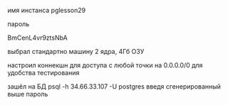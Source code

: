 имя инстанса pglesson29

пароль 

BmCenL4vr9ztsNbA

выбрал стандартно машину 2 ядра, 4Гб ОЗУ

настроил коннекшн для доступа с любой точки на 0.0.0.0/0 для удобства тестирования

зашёл на БД psql -h 34.66.33.107 -U postgres введя сгенерированный выше пароль

